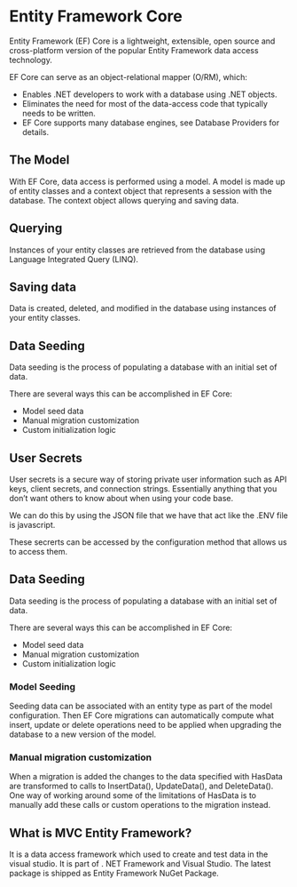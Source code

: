 # Entity Framework Core

Entity Framework (EF) Core is a lightweight, extensible, open source and cross-platform version of the popular Entity Framework data access technology.

EF Core can serve as an object-relational mapper (O/RM), which:

- Enables .NET developers to work with a database using .NET objects.
- Eliminates the need for most of the data-access code that typically needs to be written.
- EF Core supports many database engines, see Database Providers for details.

## The Model
With EF Core, data access is performed using a model. A model is made up of entity classes and a context object that represents a session with the database. The context object allows querying and saving data.

## Querying
Instances of your entity classes are retrieved from the database using Language Integrated Query (LINQ). 

## Saving data
Data is created, deleted, and modified in the database using instances of your entity classes.

## Data Seeding

Data seeding is the process of populating a database with an initial set of data.

There are several ways this can be accomplished in EF Core:

- Model seed data
- Manual migration customization
- Custom initialization logic

## User Secrets

User secrets is a secure way of storing private user information such as API keys, client secrets, and connection strings. Essentially anything that you don’t want others to know about when using your code base.

We can do this by using the JSON file that we have that act like the .ENV file is javascript.

These secrerts can be accessed by the configuration method that allows us to access them.

## Data Seeding
Data seeding is the process of populating a database with an initial set of data.

There are several ways this can be accomplished in EF Core:

- Model seed data
- Manual migration customization
- Custom initialization logic

### Model Seeding
Seeding data can be associated with an entity type as part of the model configuration. Then EF Core migrations can automatically compute what insert, update or delete operations need to be applied when upgrading the database to a new version of the model.

### Manual migration customization
When a migration is added the changes to the data specified with HasData are transformed to calls to InsertData(), UpdateData(), and DeleteData(). One way of working around some of the limitations of HasData is to manually add these calls or custom operations to the migration instead.

## What is MVC Entity Framework?
It is a data access framework which used to create and test data in the visual studio. It is part of . NET Framework and Visual Studio. The latest package is shipped as Entity Framework NuGet Package.